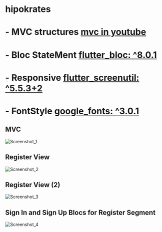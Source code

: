 # hipokrates

# - MVC structures [mvc in youtube](https://youtu.be/RQf5VVuGJh8)

# - Bloc StateMent [flutter_bloc: ^8.0.1](https://pub.dev/packages/flutter_bloc)

# - Responsive [flutter_screenutil: ^5.5.3+2](https://pub.dev/packages/flutter_screenutil)

# - FontStyle [google_fonts: ^3.0.1](https://pub.dev/packages/google_fonts)

## MVC
![Screenshot_1](https://user-images.githubusercontent.com/95979088/172630349-cb51833f-e222-4969-a900-d180dc63b644.png)

## Register View
![Screenshot_2](https://user-images.githubusercontent.com/95979088/172630368-bbade855-188b-4d62-967f-f3db17e01d85.png)

## Register View (2)
![Screenshot_3](https://user-images.githubusercontent.com/95979088/172630381-ed3d0922-a188-49d2-87f9-8748fc1561f5.png)


## Sign In and Sign Up Blocs for Register Segment

![Screenshot_4](https://user-images.githubusercontent.com/95979088/172630393-2fd59854-9360-40df-9cc3-8737358156ca.png)
